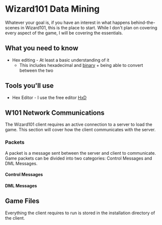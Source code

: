 # Wizard101 Data Mining
Whatever your goal is, if you have an interest in what happens behind-the-scenes in Wizard101, this is the place to start. While I don't plan on covering every aspect of the game, I will be covering the essentials.

## What you need to know
* Hex editing - At least a basic understanding of it
  * This includes hexadecimal and [binary](https://en.wikipedia.org/wiki/Finger_binary) + being able to convert between the two
  
## Tools you'll use
* Hex Editor - I use the free editor [HxD](https://mh-nexus.de/en/downloads.php?product=HxD20)

## W101 Network Communications
The Wizard101 client requires an active connection to a server to load the game. This section will cover how the client communicates with the server.

### Packets
A packet is a message sent between the server and client to communicate. Game packets can be divided into two categories: Control Messages and DML Messages. 

#### Control Messages

#### DML Messages

## Game Files
Everything the client requires to run is stored in the installation directory of the client.
